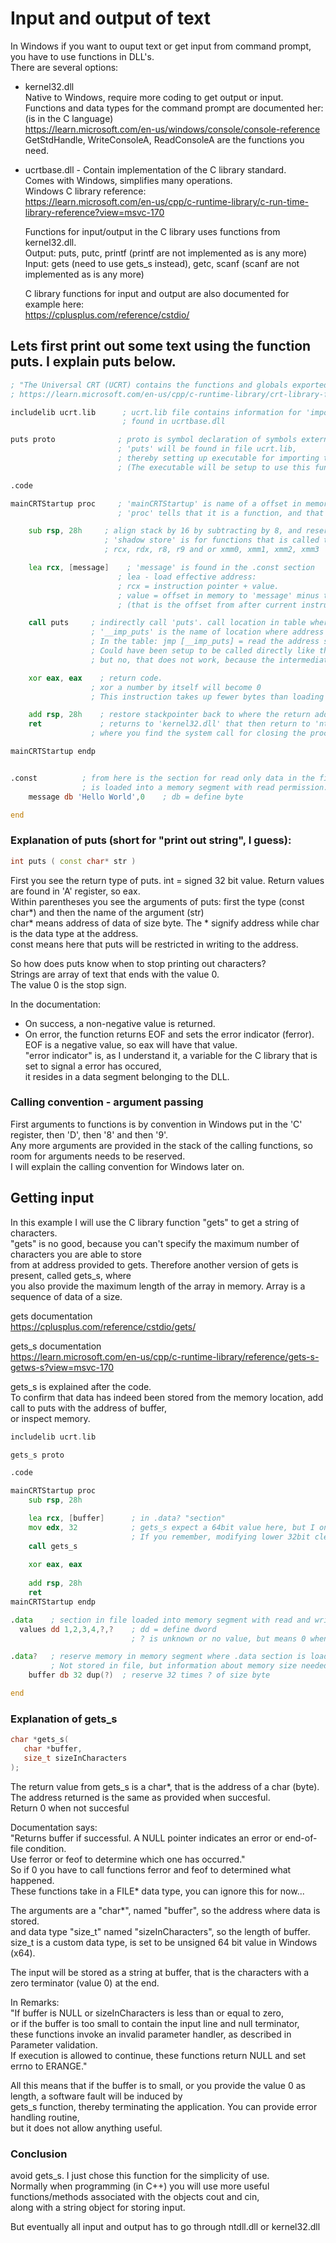 # Input and output of text
In Windows if you want to ouput text or get input from command prompt, you have to use functions in DLL's. <br>
There are several options:
- kernel32.dll <br>
  Native to Windows, require more coding to get output or input. <br>
  Functions and data types for the command prompt are documented her: (is in the C language) <br>
  https://learn.microsoft.com/en-us/windows/console/console-reference <br>
  GetStdHandle, WriteConsoleA, ReadConsoleA are the functions you need.
- ucrtbase.dll - Contain implementation of the C library standard. <br>
  Comes with Windows, simplifies many operations. <br>
  Windows C library reference: <br>
  https://learn.microsoft.com/en-us/cpp/c-runtime-library/c-run-time-library-reference?view=msvc-170 <br>
  
  Functions for input/output in the C library uses functions from kernel32.dll.<br>
  Output: puts, putc, printf (printf are not implemented as is any more) <br>
  Input: gets (need to use gets_s instead), getc, scanf (scanf are not implemented as is any more) <br>
  
  C library functions for input and output are also documented for example here: <br>
  https://cplusplus.com/reference/cstdio/ <br>
  
## Lets first print out some text using the function puts. I explain puts below. <br>

```asm
; "The Universal CRT (UCRT) contains the functions and globals exported by the standard C99 CRT library"
; https://learn.microsoft.com/en-us/cpp/c-runtime-library/crt-library-features?view=msvc-170

includelib ucrt.lib      ; ucrt.lib file contains information for 'importing' the 'exported' functions and data
                         ; found in ucrtbase.dll

puts proto              ; proto is symbol declaration of symbols external to this file:
                        ; 'puts' will be found in file ucrt.lib,
                        ; thereby setting up executable for importing the dll function 'puts' from ucrtbase.dll
                        ; (The executable will be setup to use this function, only if being used)

.code

mainCRTStartup proc     ; 'mainCRTStartup' is name of a offset in memory.
                        ; 'proc' tells that it is a function, and that the symbol is global

	sub rsp, 28h     ; align stack by 16 by subtracting by 8, and reserve 20h of data for shadow store at the same time.
                     ; 'shadow store' is for functions that is called to save the first 4 arguments:
                     ; rcx, rdx, r8, r9 and or xmm0, xmm1, xmm2, xmm3

	lea rcx, [message]    ; 'message' is found in the .const section
                        ; lea - load effective address:
                        ; rcx = instruction pointer + value. 
                        ; value = offset in memory to 'message' minus the current offset
                        ; (that is the offset from after current instruction)

	call puts     ; indirectly call 'puts'. call location in table where a jmp instruction have been setup.
                  ; '__imp_puts' is the name of location where address of 'puts' is stored.
                  ; In the table: jmp [__imp_puts] = read the address stored at __imp_puts, and then jump to address.
                  ; Could have been setup to be called directly like this: call [__imp_puts] or just call [puts]
                  ; but no, that does not work, because the intermediate code produced are not setup that way...

	xor eax, eax    ; return code.
                  ; xor a number by itself will become 0
                  ; This instruction takes up fewer bytes than loading it with a 32 bit value

	add rsp, 28h    ; restore stackpointer back to where the return address is
	ret             ; returns to 'kernel32.dll' that then return to 'ntdll.dll',
                  ; where you find the system call for closing the process.

mainCRTStartup endp


.const          ; from here is the section for read only data in the file. 
                ; is loaded into a memory segment with read permission.
	message db 'Hello World',0	  ; db = define byte

end
```

### Explanation of puts (short for "print out string", I guess): <br>
```C++
int puts ( const char* str )
```
First you see the return type of puts. int = signed 32 bit value. Return values are found in 'A' register, so eax. <br>
Within parentheses you see the arguments of puts: first the type (const char*) and then the name of the argument (str) <br>
char* means address of data of size byte. The * signify address while char is the data type at the address. <br>
const means here that puts will be restricted in writing to the address.

So how does puts know when to stop printing out characters? <br>
Strings are array of text that ends with the value 0. <br>
The value 0 is the stop sign.

In the documentation: <br>
- On success, a non-negative value is returned. <br>
- On error, the function returns EOF and sets the error indicator (ferror). <br>
EOF is a negative value, so eax will have that value. <br>
"error indicator" is, as I understand it, a variable for the C library that is set to signal a error has occured, <br>
it resides in a data segment belonging to the DLL.

### Calling convention - argument passing
First arguments to functions is by convention in Windows put in the 'C' register, then 'D', then '8' and then '9'. <br>
Any more arguments are provided in the stack of the calling functions, so room for arguments needs to be reserved. <br>
I will explain the calling convention for Windows later on.


## Getting input
In this example I will use the C library function "gets" to get a string of characters. <br>
"gets" is no good, because you can't specify the maximum number of characters you are able to store <br>
from at address provided to gets. Therefore another version of gets is present, called gets_s, where <br>
you also provide the maximum length of the array in memory. Array is a sequence of data of a size.

gets documentation <br>
https://cplusplus.com/reference/cstdio/gets/

gets_s documentation <br>
https://learn.microsoft.com/en-us/cpp/c-runtime-library/reference/gets-s-getws-s?view=msvc-170

gets_s is explained after the code. <br>
To confirm that data has indeed been stored from the memory location, add call to puts with the address of buffer, <br>
or inspect memory.

```asm
includelib ucrt.lib

gets_s proto

.code

mainCRTStartup proc
	sub rsp, 28h

	lea rcx, [buffer]      ; in .data? "section"
	mov edx, 32            ; gets_s expect a 64bit value here, but I only set the 32bit part of 'D' register
                           ; If you remember, modifying lower 32bit clear the upper 32 bits in x64
	call gets_s
		
	xor eax, eax
	
	add rsp, 28h
	ret
mainCRTStartup endp

.data    ; section in file loaded into memory segment with read and write permissions
  values dd 1,2,3,4,?,?    ; dd = define dword
                           ; ? is unknown or no value, but means 0 when created in file.

.data?   ; reserve memory in memory segment where .data section is loaded.
         ; Not stored in file, but information about memory size needed for segment will be set in file 
	buffer db 32 dup(?)  ; reserve 32 times ? of size byte

end
```

### Explanation of gets_s 
```C++
char *gets_s(
   char *buffer,
   size_t sizeInCharacters
);
```
The return value from gets_s is a char*, that is the address of a char (byte). <br>
The address returned is the same as provided when succesful. <br>
Return 0 when not succesful <br>

Documentation says: <br>
"Returns buffer if successful. A NULL pointer indicates an error or end-of-file condition. <br>
Use ferror or feof to determine which one has occurred." <br>
So if 0 you have to call functions ferror and feof to determined what happened. <br>
These functions take in a FILE* data type, you can ignore this for now...

The arguments are a "char*", named "buffer", so the address where data is stored. <br>
and data type "size_t" named "sizeInCharacters", so the length of buffer. <br>
size_t is a custom data type, is set to be unsigned 64 bit value in Windows (x64). <br>

The input will be stored as a string at buffer, that is the characters with a zero terminator (value 0) at the end.

In Remarks: <br>
"If buffer is NULL or sizeInCharacters is less than or equal to zero, <br>
or if the buffer is too small to contain the input line and null terminator, <br>
these functions invoke an invalid parameter handler, as described in Parameter validation. <br>
If execution is allowed to continue, these functions return NULL and set errno to ERANGE."

All this means that if the buffer is to small, or you provide the value 0 as length, a software fault will be induced by <br>
gets_s function, thereby terminating the application. You can provide error handling routine, <br>
but it does not allow anything useful.

### Conclusion
avoid gets_s. I just chose this function for the simplicity of use. <br>
Normally when programming (in C++) you will use more useful functions/methods associated with the objects cout and cin, <br> 
along with a string object for storing input. <br>

But eventually all input and output has to go through ntdll.dll or kernel32.dll <br>
